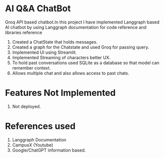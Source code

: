 # AI Q&A ChatBot
Groq API based chatbot.In this project I have implemented Langgraph based AI chatbot by using Langgraph documentation for code reference and libraries reference
1) Created a ChatState that holds messages.
2) Created a graph for the Chatstate and used Groq for passing query.
3) Implemented UI using Streamlit.
4) Implemented Streaming of characters better UX.
5) To hold past conversations used SQLite as a database so that model can remember context.
6) Allows multiple chat and also allows access to past chats.


# Features Not Implemented
1) Not deployed.

# References used
1) Langgraph Documentation
2) CampusX (Youtube)
3) Google/ChatGPT information based.
